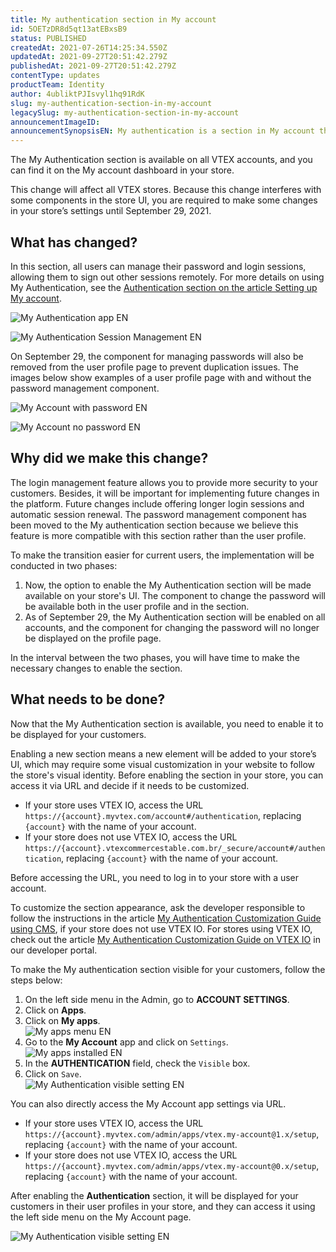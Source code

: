 ```yaml
---
title: My authentication section in My account
id: 5OETzDR8d5qt13atEBxsB9
status: PUBLISHED
createdAt: 2021-07-26T14:25:34.550Z
updatedAt: 2021-09-27T20:51:42.279Z
publishedAt: 2021-09-27T20:51:42.279Z
contentType: updates
productTeam: Identity
author: 4ubliktPJIsvyl1hq91RdK
slug: my-authentication-section-in-my-account
legacySlug: my-authentication-section-in-my-account
announcementImageID: 
announcementSynopsisEN: My authentication is a section in My account that allows you to manage passwords and login sessions.
---
```


The My Authentication section is available on all VTEX accounts, and you can find it on the My account dashboard in your store.

<div class="alert alert-danger">
This change will affect all VTEX stores. Because this change interferes with some components in the store UI, you are required to make some changes in your store’s settings until September 29, 2021.
</div>

## What has changed?

In this section, all users can manage their password and login sessions, allowing them to sign out other sessions remotely. For more details on using My Authentication, see the [Authentication section on the article Setting up My account](https://help.vtex.com/en/tutorial/how-does-my-account-work--2BQ3GiqhqGJTXsWVuio3Xh).

![My Authentication app EN](https://images.ctfassets.net/alneenqid6w5/20aIW7imMlRsfDbKYu9IuM/945cc2ade2766758e484814c3e380708/My_Authentication_app_EN.png)

![My Authentication Session Management EN](https://images.ctfassets.net/alneenqid6w5/3qxpIRREWnGmRmv97jhOML/ebcd1548b887d23b0fd661a0e05a0a73/My_Authentication_Session_Management_EN_blur.png)

On September 29, the component for managing passwords will also be removed from the user profile page to prevent duplication issues. The images below show examples of a user profile page with and without the password management component.

![My Account with password EN](https://images.ctfassets.net/alneenqid6w5/6L8Do8W0nbG4jfKE04ddpj/0ae8b228f91e42d0baef43d66e99c43f/My_Account_with_password_EN.png)

![My Account no password EN](https://images.ctfassets.net/alneenqid6w5/22CaEOhOusmmDM73taAw6R/08d27ed752e8e08a1019272cc832a182/My_Account_no_password_EN.png)

## Why did we make this change?

The login management feature allows you to provide more security to your customers. Besides, it will be important for implementing future changes in the platform. Future changes include offering longer login sessions and automatic session renewal. The password management component has been moved to the My authentication section because we believe this feature is more compatible with this section rather than the user profile.

To make the transition easier for current users, the implementation will be conducted in two phases:

1. Now, the option to enable the My Authentication section will be made available on your store's UI. The component to change the password will be available both in the user profile and in the section.
2. As of September 29, the My Authentication section will be enabled on all accounts, and the component for changing the password will no longer be displayed on the profile page.

In the interval between the two phases, you will have time to make the necessary changes to enable the section.

## What needs to be done?

Now that the My Authentication section is available, you need to enable it to be displayed for your customers.

Enabling a new section means a new element will be added to your store’s UI, which may require some visual customization in your website to follow the store's visual identity. Before enabling the section in your store, you can access it via URL and decide if it needs to be customized.

- If your store uses VTEX IO, access the URL `https://{account}.myvtex.com/account#/authentication`, replacing `{account}` with the name of your account.
- If your store does not use VTEX IO, access the URL `https://{account}.vtexcommercestable.com.br/_secure/account#/authentication`, replacing `{account}` with the name of your account.

<div class="alert alert-warning">
Before accessing the URL, you need to log in to your store with a user account.
</div>

To customize the section appearance, ask the developer responsible to follow the instructions in the article [My Authentication Customization Guide using CMS](https://developers.vtex.com/vtex-rest-api/docs/ui-customization-my-authentication), if your store does not use VTEX IO. For stores using VTEX IO, check out the article [My Authentication Customization Guide on VTEX IO](https://developers.vtex.com/vtex-developer-docs/docs/vtex-io-my-authentication) in our developer portal.

To make the My authentication section visible for your customers, follow the steps below:

1. On the left side menu in the Admin, go to **ACCOUNT SETTINGS**.
2. Click on **Apps**.
3. Click on **My apps**.  
![My apps menu EN](https://images.ctfassets.net/alneenqid6w5/4oRHARlS6i4lZac17nyHhC/b912df890af790633a2ada35b504e653/My_apps_menu_EN.png)
4. Go to the **My Account** app and click on `Settings`.  
![My apps installed EN](https://images.ctfassets.net/alneenqid6w5/5umcJos7Uz0wnmv0VsZs3Y/eec5a07fc1a77033113a4767b4672fc7/My_apps_installed_EN.png)
5. In the **AUTHENTICATION** field, check the `Visible` box.
6. Click on `Save`.  
![My Authentication visible setting EN](https://images.ctfassets.net/alneenqid6w5/5104wJeIBEUYXI7hfkRdH0/205cccf0a08be76be0c91e4074d77215/My_Authentication_visible_setting_EN.png)

You can also directly access the My Account app settings via URL.

- If your store uses VTEX IO, access the URL `https://{account}.myvtex.com/admin/apps/vtex.my-account@1.x/setup`, replacing `{account}` with the name of your account.
- If your store does not use VTEX IO, access the URL `https://{account}.myvtex.com/admin/apps/vtex.my-account@0.x/setup`, replacing `{account}` with the name of your account.

After enabling the **Authentication** section, it will be displayed for your customers in their user profiles in your store, and they can access it using the left side menu on the My Account page.

![My Authentication visible setting EN](https://images.ctfassets.net/alneenqid6w5/5104wJeIBEUYXI7hfkRdH0/205cccf0a08be76be0c91e4074d77215/My_Authentication_visible_setting_EN.png)
